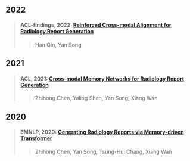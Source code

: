 ## 2022

> #### ACL-findings, 2022: [Reinforced Cross-modal Alignment for Radiology Report Generation](https://aclanthology.org/2022.findings-acl.38/)
>
>> Han Qin, Yan Song
>>

## 2021

> #### ACL, 2021: [Cross-modal Memory Networks for Radiology Report Generation](https://aclanthology.org/2021.acl-long.459/)
>
>> Zhihong Chen, Yaling Shen, Yan Song, Xiang Wan
>>

## 2020

> #### EMNLP, 2020: [Generating Radiology Reports via Memory-driven Transformer](https://aclanthology.org/2020.emnlp-main.112/)
>
>> Zhihong Chen, Yan Song, Tsung-Hui Chang, Xiang Wan
>>
